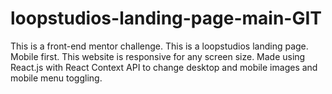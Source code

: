 # loopstudios-landing-page-main-GIT
 This is a front-end mentor challenge. This is a loopstudios landing page. Mobile first. This website is responsive for any screen size. Made using React.js with React Context API to change desktop and mobile images and mobile menu toggling.
